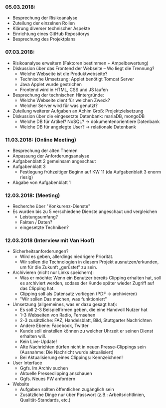 ### 05.03.2018:
  *	Besprechung der Risikoanalyse
  *	Zuteilung der einzelnen Rollen
  *	Klärung diverser technischer Aspekte
  *	Einrichtung eines GitHub Repositorys
  *	Besprechung des Projektplans

### 07.03.2018:
  *	Risikoanalyse erweitern (Faktoren bestimmen + Ampelbewertung)
  *	Diskussion über das Frontend der Webseite – Wo liegt die Trennung?
    -	Welche Webseite ist die Produktwebseite?
    -	Technische Umsetzung: Applet benötigt Tomcat Server
    -	Java Applet wurde gestrichen
    -	Frontend wird in HTML, CSS und JS laufen
  *	Besprechung der technischen Hintergründe:
    -	Welche Webseite dient für welchen Zweck?
    -	Welcher Server wird für was genutzt?
  *	Zuteilung weiterer Aufgaben an Achim Groß: Projektzielsetzung
  *	Diskussion über die eingesetzte Datenbank: mariaDB, mongoDB
    -	Welche DB für Artikel? NoSQL? -> dokumentenorientiere Datenbank
    -	Welche DB für angelegte User? -> relationale Datenbank

### 11.03.2018: (Online Meeting)
  * Besprechung der alten Themen
  * Anpassung der Anforderungsanalyse
  * Aufgabenblatt 2 gemeinsam angeschaut
  * Aufgabenblatt 3
    - Festlegung frühzeitiger Beginn auf KW 11 (da Aufgabenblatt 3 enorm riesig)
  * Abgabe von Aufgabenblatt 1

### 12.03.2018: (Meeting)
  * Recherche über "Konkurenz-Dienste"
  * Es wurden bis zu 5 verschiedene Dienste angeschaut und vergleichen
    - Leistungsumfang?
    - Fakten / Daten?
    - eingesetzte Techniken?
  
### 12.03.2018 (Interview mit Van Hoof)
  * Sicherheitsanforderungen?
    -	Wird es geben, allerdings niedrigere Priorität. 
    -	Wir sollen die Technologien in diesem Projekt ausnutzen/erkunden, um für die Zukunft „gerüstet“ zu sein.
  * Archivieren (nicht nur Links speichern):
    -	Was er möchte: Wenn ein Benutzer bereits Clipping erhalten hat, soll es archiviert werden, sodass der Kunde später wieder Zugriff auf das Clipping hat.
    -	Clipping soll als Datensatz vorliegen (PDF -> archivieren)
    -	"Wir sollen Das machen, was funktioniert"
  * Umsetzung (allgemeines, was er dazu gesagt hat):
    -	Es soll 2-3 Beispielfirmen geben, die eine Handvoll Nutzer hat
    -	1-3 Webseiten von Radio, Fernsehen 
    -	2-3 zusätzliche: FAZ, Handelsblatt, Bild, Stuttgarter Nachrichten
    -	Andere Ebene: Facebook, Twitter
    -	Kunde soll einstellen können zu welcher Uhrzeit er seinen Dienst erhalten will.
    -	Kein Live-Update!
    -	Alte Nachrichten dürfen nicht in neuen Presse-Clippings sein (Ausnahme: Die Nachricht wurde aktualisiert)
    -	Bei Aktualisierung eines Clippings: Kennzeichnen!
 * User Interface
    -	Ggfs. Im Archiv suchen
    -	Aktuelle Presseclipping anschauen
    -	Ggfs. Neues PW anfordern
 * Website
    -	Aufgaben sollten öffentlichen zugänglich sein
    -	Zusätzliche Dinge nur über Passwort (z.B.: Arbeitsrichtlinien, Qualität-Standards, etc.)



